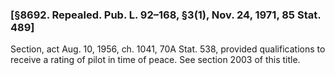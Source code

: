 ### [§8692. Repealed. Pub. L. 92–168, §3(1), Nov. 24, 1971, 85 Stat. 489] ###

Section, act Aug. 10, 1956, ch. 1041, 70A Stat. 538, provided qualifications to receive a rating of pilot in time of peace. See section 2003 of this title.